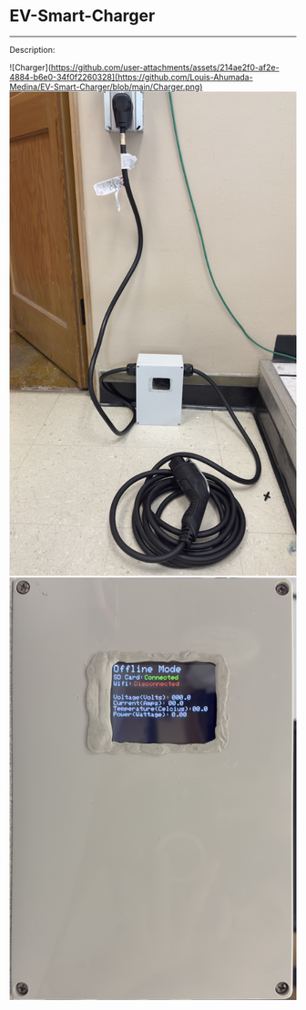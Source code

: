 # EV-Smart-Charger
----

Description:

![Charger](https://github.com/user-attachments/assets/214ae2f0-af2e-4884-b6e0-34f0f2260328](https://github.com/Louis-Ahumada-Medina/EV-Smart-Charger/blob/main/Charger.png)
![Charger_Connected_Example](https://github.com/Louis-Ahumada-Medina/EV-Smart-Charger/blob/main/Charger_Connected_Example.png)
![Front](https://github.com/Louis-Ahumada-Medina/EV-Smart-Charger/blob/main/front.jpg)
